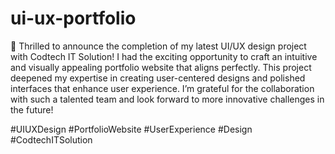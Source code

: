 # ui-ux-portfolio
🎉 Thrilled to announce the completion of my latest UI/UX design project with Codtech IT Solution! I had the exciting opportunity to craft an intuitive and visually appealing portfolio website that aligns perfectly. This project deepened my expertise in creating user-centered designs and polished interfaces that enhance user experience. I’m grateful for the collaboration with such a talented team and look forward to more innovative challenges in the future!

#UIUXDesign #PortfolioWebsite #UserExperience #Design #CodtechITSolution
